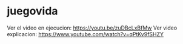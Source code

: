 # juegovida

Ver el video en ejecucion: https://youtu.be/zuDBcLxBfMw
Ver video explicacion: https://www.youtube.com/watch?v=qPtKv9fSHZY
